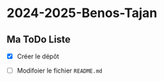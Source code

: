 # 2024-2025-Benos-Tajan

## Ma ToDo Liste

- [x] Créer le dépôt
- [ ] Modifoier le fichier `README.md`
  